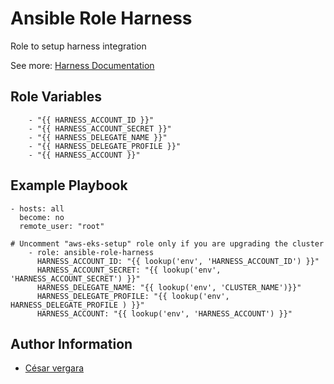 Ansible Role Harness
=========

Role to setup harness integration

See more: [Harness Documentation](https://ngdocs.harness.io/)



Role Variables
--------------

```
    - "{{ HARNESS_ACCOUNT_ID }}"
    - "{{ HARNESS_ACCOUNT_SECRET }}"
    - "{{ HARNESS_DELEGATE_NAME }}"
    - "{{ HARNESS_DELEGATE_PROFILE }}"
    - "{{ HARNESS_ACCOUNT }}"

```

Example Playbook
----------------


```
- hosts: all
  become: no
  remote_user: "root"

# Uncomment "aws-eks-setup" role only if you are upgrading the cluster
    - role: ansible-role-harness
      HARNESS_ACCOUNT_ID: "{{ lookup('env', 'HARNESS_ACCOUNT_ID') }}"
      HARNESS_ACCOUNT_SECRET: "{{ lookup('env', 'HARNESS_ACCOUNT_SECRET') }}"
      HARNESS_DELEGATE_NAME: "{{ lookup('env', 'CLUSTER_NAME')}}"
      HARNESS_DELEGATE_PROFILE: "{{ lookup('env',  HARNESS_DELEGATE_PROFILE ) }}"
      HARNESS_ACCOUNT: "{{ lookup('env', 'HARNESS_ACCOUNT') }}"
```


Author Information
------------------

- [César vergara](mailto:cvergarae@smu.cl)

